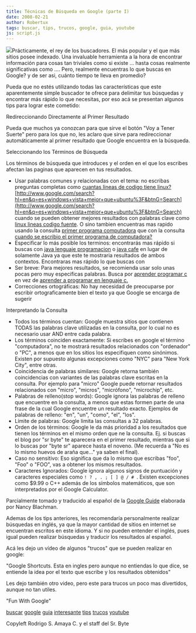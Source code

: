 ```yaml
---
title: Técnicas de Búsqueda en Google (parte I)
date: 2008-02-21
author: Robertux
tags: buscar, tips, trucos, google, guia, youtube
js: script.js
---
```


[![](http://bp0.blogger.com/_jH77WNrMVRA/R7hxvXl5lXI/AAAAAAAAAg4/114zkBHwWhY/s320/logo.gif)](http://bp0.blogger.com/_jH77WNrMVRA/R7hxvXl5lXI/AAAAAAAAAg4/114zkBHwWhY/s1600-h/logo.gif)Prácticamente, el
      rey de los buscadores. El más popular y el que más sitios posee indexado. Una invaluable
      herramienta a la hora de encontrar información para cosas tan triviales como si existe ...
      hasta cosas realmente significativas como .... Pero, realmente encuentras lo que buscas en
      Google? y de ser asi, cuánto tiempo te lleva en promedio?

Pueda que no
      estés utilizando todas las características que este aparentemente simple buscador te ofrece
      para delimitar tus búsquedas y encontrar más rápido lo que necesitas, por eso acá se presentan
      algunos tips para lograr este cometido:

Redireccionando Directamente al Primer Resultado

Pueda que muchos ya conozcan para que sirve el botón "Voy a Tener Suerte"
      pero para los que no, les aclaro que sirve para redireccionar automáticamente al primer
      resultado que Google encuentra en la búsqueda.

Seleccionando los
      Términos de Búsqueda

Los términos de búsqueda
      que introduces y el orden en el que los escribes afectan las paginas que aparecen en tus
      resultados.

- Usar palabras comunes y relacionadas con el tema: no escribas preguntas completas como [cuantas lineas de codigo tiene linux?](http://www.google.com/search?hl=en&q=cuantas+lineas+de+codigo+tiene+linux%3F&btnG=Search) [http://www.google.com/search?hl=en&q=es+windows+vista+mejor+que+ubuntu%3F&btnG=Search](http://www.google.com/search?hl=en&q=es+windows+vista+mejor+que+ubuntu%3F&btnG=Search) cuando se pueden obtener mejores resultados con palabras clave como [linux lineas codigo fuente](http://www.google.com/search?hl=en&q=linux+lineas+codigo+fuente&btnG=Search). O sino tambien encuentras mas rapido usando la consulta [primer programa computadora](http://www.google.com/search?hl=en&q=primer+programa+computadora&btnG=Search) que con la consulta [cuando se escribio el primer programa de computadora?](http://www.google.com/search?hl=en&q=cuando+se+escribio+el+primer+programa+de+computadora%3F&btnG=Search)
- Especificar lo más posible los terminos: encontrarás mas rápido si buscas con [java lenguaje programacion](http://www.google.com/search?hl=en&q=java+lenguaje+programacion&btnG=Search) o [java cafe](http://www.google.com/search?hl=en&q=java+cafe&btnG=Search) en lugar de solamente Java ya que este te mostraria resultados de ambos contextos. Encontraras mas rápido lo que buscas con
- Ser breve: Para mejores resultados, se recomienda usar solo unas pocas pero muy especificas palabras. Busca por [aprender programar c](http://www.google.com/search?hl=en&q=aprender+programar+c&btnG=Search) en vez de [aprender a programar en lenguaje c.](http://www.google.com/search?hl=en&q=aprender+a+programar+en+lenguaje+c&btnG=Search)
- Correcciones ortográficas: No hay necesidad de preocuparse por escribir ortograficamente bien el texto ya que Google se encarga de sugerir

Interpretando la
      Consulta

- Todos los términos cuentan: Google muestra sitios que contienen TODAS las palabras clave utilizadas en la consulta, por lo cual no es necesario usar AND entre cada palabra.
- Los términos coinciden exactamente: Si escribes en google el término "computadora", no te mostrará resultados relacionados con "ordenador" o "PC", a menos que en los sitios los especifiquen como sinónimos. Existen por supuesto algunas excepciones como "NYC" para "New York City", entre otras.
- Coincidencia de palabras similares: Google retorna también coincidencias con variantes de las palabras clave escritas en la consulta. Por ejemplo para "micro" Google puede retornar resultados relacionados con "micro", "micros", "micrófono", "microchip", etc.
- Palabras de relleno(stop words): Google ignora las palabras de relleno que encuentre en la consulta, a menos que estas formen parte de una frase de la cual Google encuentre un resultado exacto. Ejemplos de palabras de relleno: "en", "un", "como", "el", "los".
- Límite de palabras: Google limita las consultas a 32 palabras.
- Orden de los términos: Google le da más prioridad a los resultados que tienen los términos en el mismo orden que ne la consulta. Ej. si buscas el blog por "sr byte" te aparecera en el primer resultado, mientras que si lo buscas por "byte sr" aparece hasta el noveno. (Me recuerda a "No es lo mismo huevos de araña que..." ya saben el final).
- Caso no sensitivo: Eso significa que da lo mismo que escribas "foo", "Foo" o "FOO", vas a obtener los mismos resultados.
- Caracteres Ignorados: Google ignora algunos signos de puntuación y caracteres especiales como `! ? , . ; [ ] @ / # `. Existen excepciones como $9.99 o C++ además de los símbolos matemáticos, que son interpretados por el Google Calculator.

Parcialmente tomado y traducido al español de la [Google Guide](http://www.googleguide.com/) elaborada por Nancy
      Blachman.

Ademas de los tips anteriores, les recomendaría personalmente
      realizar búsquedas en inglés, ya que la mayor cantidad de sitios en internet se encuentran
      escritos en este idioma. Y si no pueden entender el inglés, pues igual pueden realizar
      búsquedas y traducir los resultados al español.

Acá les dejo un vídeo
      de algunos "trucos" que se pueden realizar en google:

"Google Shortcuts. Esta en ingles pero aunque no entiendas lo
      que dice, se entiende la idea por el texto que escribe y los resultados obtenidos"

Les dejo también otro video, pero este para
      trucos un poco mas divertidos, aunque no tan utiles.

"Fun With Google"

[buscar](http://www.blogalaxia.com/tags/buscar) [google](http://www.blogalaxia.com/tags/google) [guia](http://www.blogalaxia.com/tags/guia) [interesante](http://www.blogalaxia.com/tags/interesante) [tips](http://www.blogalaxia.com/tags/tips) [trucos](http://www.blogalaxia.com/tags/trucos) [youtube](http://www.blogalaxia.com/tags/youtube)

Copyleft Rodrigo S. Amaya C. y
      el staff del Sr. Byte